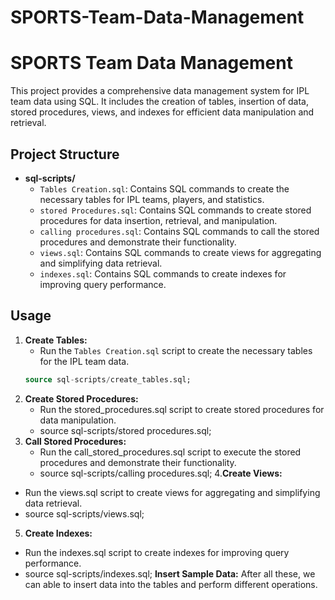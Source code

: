 # SPORTS-Team-Data-Management
# SPORTS Team Data Management

This project provides a comprehensive data management system for IPL team data using SQL. It includes the creation of tables, insertion of data, stored procedures, views, and indexes for efficient data manipulation and retrieval.

## Project Structure

- **sql-scripts/**
  - `Tables Creation.sql`: Contains SQL commands to create the necessary tables for IPL teams, players, and statistics.
  - `stored Procedures.sql`: Contains SQL commands to create stored procedures for data insertion, retrieval, and manipulation.
  - `calling procedures.sql`: Contains SQL commands to call the stored procedures and demonstrate their functionality.
  - `views.sql`: Contains SQL commands to create views for aggregating and simplifying data retrieval.
  - `indexes.sql`: Contains SQL commands to create indexes for improving query performance.


## Usage

1. **Create Tables:**
   - Run the `Tables Creation.sql` script to create the necessary tables for the IPL team data.
   ```sql
   source sql-scripts/create_tables.sql;
2. **Create Stored Procedures:**
   - Run the stored_procedures.sql script to create stored procedures for data manipulation.
   - source sql-scripts/stored procedures.sql;
3. **Call Stored Procedures:**
   - Run the call_stored_procedures.sql script to execute the stored procedures and demonstrate their functionality.
   - source sql-scripts/calling procedures.sql;
4.**Create Views:**
  - Run the views.sql script to create views for aggregating and simplifying data retrieval.
  - source sql-scripts/views.sql;
5. **Create Indexes:**
  - Run the indexes.sql script to create indexes for improving query performance.
  - source sql-scripts/indexes.sql;
  **Insert Sample Data:**
    After all these, we can able to insert data into the tables and perform different operations.

